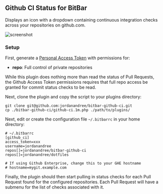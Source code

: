 ## Github CI Status for BitBar

Displays an icon with a dropdown containing continuous integration checks across your repositories on github.com.

![screenshot](https://raw.githubusercontent.com/jordanandree/bitbar-github-ci/29fb903/screenshot.jpg )

### Setup

First, generate a [Personal Access Token](https://github.com/settings/tokens) with permissions for:

- **repo**:  Full control of private repositories

While this plugin does nothing more than read the status of Pull Requests, the Github Access Token permissions requires that full repo access be granted for commit status checks to be read.

Next, clone the plugin and copy the script to your plugins directory:

```
git clone git@github.com:jordanandree/bitbar-github-ci.git
cp ./bitbar-github-ci/github-ci.1m.php ./path/to/plugins/
```

Next, edit or create the configuration file `~/.bitbarrc` in your home directory:

```
# ~/.bitbarrc
[github_ci]
access_token=xxx
username=jordanandree
repos[]=jordanandree/bitbar-github-ci
repos[]=jordanandree/dotfiles

# If using Github Enterprise, change this to your GHE hostname
# hostname=mygit.example.com
```

Finally, the plugin should then start pulling in status checks for each Pull Request found for the configured repositories.
Each Pull Request will have a submenu for the list of checks associated with it.
